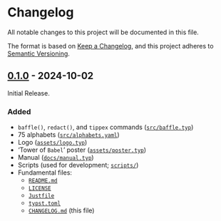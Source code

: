 # Changelog

All notable changes to this project will be documented in this file.

The format is based on [Keep a Changelog](https://keepachangelog.com/en/1.1.0/), and this project adheres to [Semantic Versioning](https://semver.org/spec/v2.0.0.html).

## [0.1.0](https://codeberg.org/afiaith/babel/releases/tag/0.1.0) - 2024-10-02

Initial Release.

### Added

- `baffle()`, `redact()`, and `tippex` commands ([`src/baffle.typ`](./src/baffle.typ))
- 75 alphabets ([`src/alphabets.yaml`](./src/alphabets.yaml))
- Logo ([`assets/logo.typ`](./assets/logo.typ))
- ‘Tower of `Babel`’ poster ([`assets/poster.typ`](./assets/poster.typ))
- Manual ([`docs/manual.typ`](./docs/manual.typ))
- Scripts (used for development; [`scripts/`](./scripts/))
- Fundamental files:
	- [`README.md`](./README.md)
	- [`LICENSE`](./LICENSE)
	- [`Justfile`](./Justfile)
	- [`typst.toml`](./typst.toml)
	- [`CHANGELOG.md`](./CHANGELOG.md) (this file)
